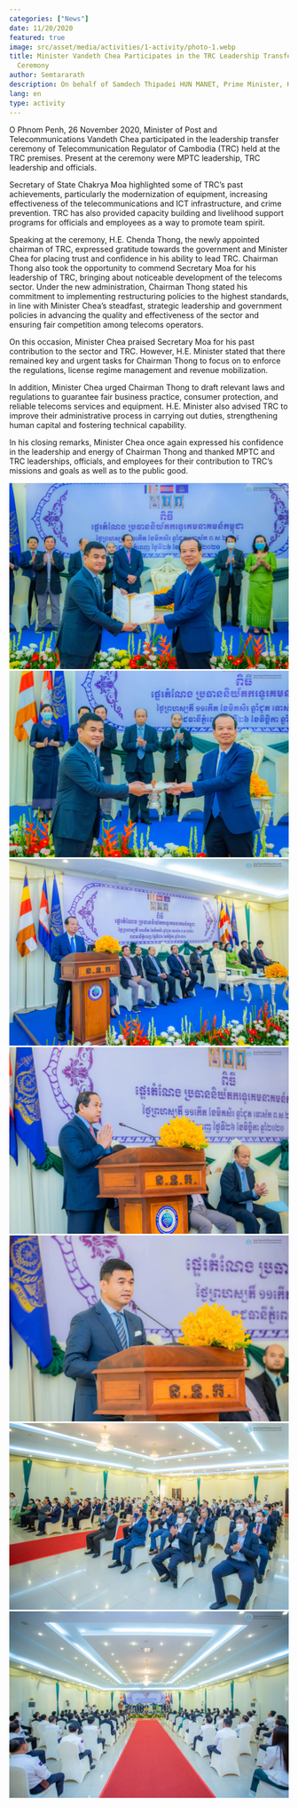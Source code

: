 ```yaml
---
categories: ["News"]
date: 11/20/2020
featured: true
image: src/asset/media/activities/1-activity/photo-1.webp
title: Minister Vandeth Chea Participates in the TRC Leadership Transfer
  Ceremony
author: Semtararath
description: On behalf of Samdech Thipadei HUN MANET, Prime Minister, H.E. Santibandit Neth Savoeun, Deputy Prime Minister has presided over the meeting.
lang: en
type: activity
---
```


O Phnom Penh, 26 November 2020, Minister of Post and
Telecommunications Vandeth Chea participated in the leadership transfer
ceremony of Telecommunication Regulator of Cambodia (TRC) held at the
TRC premises. Present at the ceremony were MPTC leadership, TRC
leadership and officials.

Secretary of State Chakrya Moa highlighted some of TRC’s past
achievements, particularly the modernization of equipment, increasing
effectiveness of the telecommunications and ICT infrastructure, and crime
prevention. TRC has also provided capacity building and livelihood support
programs for officials and employees as a way to promote team spirit.

Speaking at the ceremony, H.E. Chenda Thong, the newly appointed
chairman of TRC, expressed gratitude towards the government and Minister
Chea for placing trust and confidence in his ability to lead TRC. Chairman
Thong also took the opportunity to commend Secretary Moa for his leadership
of TRC, bringing about noticeable development of the telecoms sector. Under
the new administration, Chairman Thong stated his commitment to
implementing restructuring policies to the highest standards, in line with
Minister Chea’s steadfast, strategic leadership and government policies in
advancing the quality and effectiveness of the sector and ensuring fair
competition among telecoms operators.

On this occasion, Minister Chea praised Secretary Moa for his past
contribution to the sector and TRC. However, H.E. Minister stated that there
remained key and urgent tasks for Chairman Thong to focus on to enforce the
regulations, license regime management and revenue mobilization.

In addition, Minister Chea urged Chairman Thong to draft relevant laws and
regulations to guarantee fair business practice, consumer protection, and
reliable telecoms services and equipment. H.E. Minister also advised TRC to
improve their administrative process in carrying out duties, strengthening
human capital and fostering technical capability.

In his closing remarks, Minister Chea once again expressed his confidence in
the leadership and energy of Chairman Thong and thanked MPTC and TRC
leaderships, officials, and employees for their contribution to TRC’s missions
and goals as well as to the public good.

![photo 2](src/asset/media/activities/1-activity/photo-1.webp)
![photo 3](src/asset/media/activities/1-activity/photo-2.webp)
![photo 4](src/asset/media/activities/1-activity/photo-3.webp)
![photo 5](src/asset/media/activities/1-activity/photo-4.webp)
![photo 6](src/asset/media/activities/1-activity/photo-5.webp)
![photo 7](src/asset/media/activities/1-activity/photo-6.webp)
![photo 8](src/asset/media/activities/1-activity/photo-7.webp)
